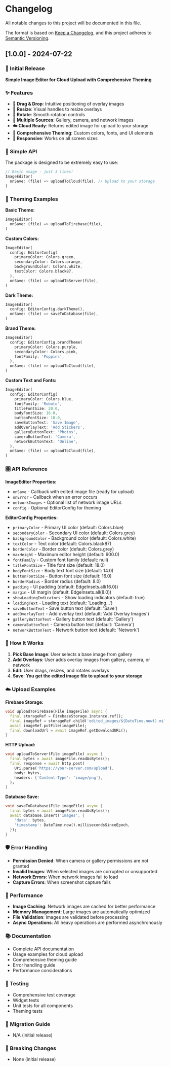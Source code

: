 # Changelog

All notable changes to this project will be documented in this file.

The format is based on [Keep a Changelog](https://keepachangelog.com/en/1.0.0/),
and this project adheres to [Semantic Versioning](https://semver.org/spec/v2.0.0.html).

## [1.0.0] - 2024-07-22

### 🎉 Initial Release

**Simple Image Editor for Cloud Upload with Comprehensive Theming**

### ✨ Features

- **🎯 Drag & Drop**: Intuitive positioning of overlay images
- **📏 Resize**: Visual handles to resize overlays  
- **🔄 Rotate**: Smooth rotation controls
- **📱 Multiple Sources**: Gallery, camera, and network images
- **☁️ Cloud Ready**: Returns edited image for upload to your storage
- **🎨 Comprehensive Theming**: Custom colors, fonts, and UI elements
- **📱 Responsive**: Works on all screen sizes

### 🚀 Simple API

The package is designed to be extremely easy to use:

```dart
// Basic usage - just 3 lines!
ImageEditor(
  onSave: (file) => uploadToCloud(file), // Upload to your storage
)
```

### 🎨 Theming Examples

**Basic Theme:**
```dart
ImageEditor(
  onSave: (file) => uploadToFirebase(file),
)
```

**Custom Colors:**
```dart
ImageEditor(
  config: EditorConfig(
    primaryColor: Colors.green,
    secondaryColor: Colors.orange,
    backgroundColor: Colors.white,
    textColor: Colors.black87,
  ),
  onSave: (file) => uploadToServer(file),
)
```

**Dark Theme:**
```dart
ImageEditor(
  config: EditorConfig.darkTheme(),
  onSave: (file) => saveToDatabase(file),
)
```

**Brand Theme:**
```dart
ImageEditor(
  config: EditorConfig.brandTheme(
    primaryColor: Colors.purple,
    secondaryColor: Colors.pink,
    fontFamily: 'Poppins',
  ),
  onSave: (file) => uploadToCloud(file),
)
```

**Custom Text and Fonts:**
```dart
ImageEditor(
  config: EditorConfig(
    primaryColor: Colors.blue,
    fontFamily: 'Roboto',
    titleFontSize: 20.0,
    bodyFontSize: 16.0,
    buttonFontSize: 18.0,
    saveButtonText: 'Save Image',
    addOverlayText: 'Add Stickers',
    galleryButtonText: 'Photos',
    cameraButtonText: 'Camera',
    networkButtonText: 'Online',
  ),
  onSave: (file) => uploadToCloud(file),
)
```

### 🎛️ API Reference

**ImageEditor Properties:**
- `onSave` - Callback with edited image file (ready for upload)
- `onError` - Callback when an error occurs
- `networkImages` - Optional list of network image URLs
- `config` - Optional EditorConfig for theming

**EditorConfig Properties:**
- `primaryColor` - Primary UI color (default: Colors.blue)
- `secondaryColor` - Secondary UI color (default: Colors.grey)
- `backgroundColor` - Background color (default: Colors.white)
- `textColor` - Text color (default: Colors.black87)
- `borderColor` - Border color (default: Colors.grey)
- `maxHeight` - Maximum editor height (default: 600.0)
- `fontFamily` - Custom font family (default: null)
- `titleFontSize` - Title font size (default: 18.0)
- `bodyFontSize` - Body text font size (default: 14.0)
- `buttonFontSize` - Button font size (default: 16.0)
- `borderRadius` - Border radius (default: 8.0)
- `padding` - UI padding (default: EdgeInsets.all(16.0))
- `margin` - UI margin (default: EdgeInsets.all(8.0))
- `showLoadingIndicators` - Show loading indicators (default: true)
- `loadingText` - Loading text (default: 'Loading...')
- `saveButtonText` - Save button text (default: 'Save')
- `addOverlayText` - Add overlay text (default: 'Add Overlay Images')
- `galleryButtonText` - Gallery button text (default: 'Gallery')
- `cameraButtonText` - Camera button text (default: 'Camera')
- `networkButtonText` - Network button text (default: 'Network')

### 🎯 How It Works

1. **Pick Base Image**: User selects a base image from gallery
2. **Add Overlays**: User adds overlay images from gallery, camera, or network
3. **Edit**: User drags, resizes, and rotates overlays
4. **Save**: **You get the edited image file to upload to your storage**

### ☁️ Upload Examples

**Firebase Storage:**
```dart
void uploadToFirebase(File imageFile) async {
  final storageRef = FirebaseStorage.instance.ref();
  final imageRef = storageRef.child('edited_images/${DateTime.now().millisecondsSinceEpoch}.png');
  await imageRef.putFile(imageFile);
  final downloadUrl = await imageRef.getDownloadURL();
}
```

**HTTP Upload:**
```dart
void uploadToServer(File imageFile) async {
  final bytes = await imageFile.readAsBytes();
  final response = await http.post(
    Uri.parse('https://your-server.com/upload'),
    body: bytes,
    headers: {'Content-Type': 'image/png'},
  );
}
```

**Database Save:**
```dart
void saveToDatabase(File imageFile) async {
  final bytes = await imageFile.readAsBytes();
  await database.insert('images', {
    'data': bytes,
    'timestamp': DateTime.now().millisecondsSinceEpoch,
  });
}
```

### 🛡️ Error Handling

- **Permission Denied**: When camera or gallery permissions are not granted
- **Invalid Images**: When selected images are corrupted or unsupported
- **Network Errors**: When network images fail to load
- **Capture Errors**: When screenshot capture fails

### 🚀 Performance

- **Image Caching**: Network images are cached for better performance
- **Memory Management**: Large images are automatically optimized
- **File Validation**: Images are validated before processing
- **Async Operations**: All heavy operations are performed asynchronously

### 📚 Documentation

- Complete API documentation
- Usage examples for cloud upload
- Comprehensive theming guide
- Error handling guide
- Performance considerations

### 🧪 Testing

- Comprehensive test coverage
- Widget tests
- Unit tests for all components
- Theming tests

### 🔄 Migration Guide

- N/A (initial release)

### 📝 Breaking Changes

- None (initial release)
